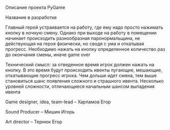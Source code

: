 Описание проекта PyGame

Название в разработке

Главный герой устраивается на работу, где ему надо просто нажимать кнопку в ночную смену. Однако при выходе на работу в помещении начинает происходить разнообразная паронормальщина, не действующая на героя физически, но сводя с ума и откатывая прогресс. Необходимо нажать на кнопку определенное количество раз до окончания смены, иначе game over

Технический смысл: за отведенное время игрок должен нажать на кнопку. В это время будут происходить ивенты пугающие, мешающие, откатывающие прогресс игрока.  Чем дольше идет смена, тем выше становиться шанс появления сложного и страшного ивента. Несколько уровней сложности, отличающиеся начальным шансом выпадения ивента

Game designer, idea, team-lead – Харламов Егор

Sound Producer – Мишин Игорь

Art director – Тернюк Егор
